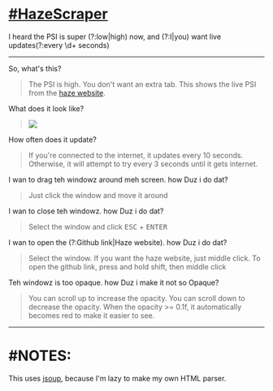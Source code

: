 # [\#HazeScraper](https://twitter.com/hashtag/hazescraper)
I heard the PSI is super (?:low|high) now, and (?:I|you) want live updates(?:every \d+ seconds)



---------

So, what's this?

> The PSI is high. You don't want an extra tab. This shows the live PSI from the [haze website](http://www.haze.gov.sg/haze-updates/psi-readings-over-the-last-24-hours).

What does it look like?

> ![](http://i.imgur.com/orDWGGi.png)

How often does it update?

> If you're connected to the internet, it updates every 10 seconds. Otherwise, it will attempt to try every 3
seconds until it gets internet.

I wan to drag teh windowz around meh screen. how Duz i do dat?

> Just click the window and move it around

I wan to close teh windowz. how Duz i do dat?

> Select the window and click <kbd>ESC</kbd> + <kbd>ENTER</kbd>

I wan to open the (?:Github link|Haze website). how Duz i do dat?

> Select the window. If you want the haze website, just middle click. To open the github link, press and hold shift, then middle click

Teh windowz is too opaque. how Duz i make it not so Opaque?

> You can scroll up to increase the opacity. You can scroll down to decrease the opacity. When the opacity >= 0.1f,
it automatically becomes red to make it easier to see.

-----

# \#NOTES:

This uses [jsoup](http://jsoup.org/), because I'm lazy to make my own HTML parser.
